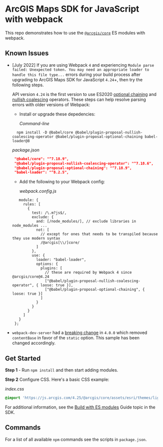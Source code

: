 # ArcGIS Maps SDK for JavaScript with webpack

This repo demonstrates how to use the [`@arcgis/core`](https://www.npmjs.com/package/@arcgis/core) ES modules with webpack.

## Known Issues
- [July 2022] If you are using Webpack `4` and experiencing `Module parse failed: Unexpected token. You may need an appropriate loader to handle this file type...` errors during your build process after upgrading to ArcGIS Maps SDK for JavaScript `4.24`+, then try the following steps. 

  API version `4.24` is the first version to use ES2020 [optional chaining](https://developer.mozilla.org/en-US/docs/Web/JavaScript/Reference/Operators/Optional_chaining) and [nullish coalescing](https://developer.mozilla.org/en-US/docs/Web/JavaScript/Reference/Operators/Nullish_coalescing_operator) operators. These steps can help resolve parsing errors with older versions of Webpack:

   - Install or upgrade these depedencies:

     _Command-line_

   ```
     npm install -D @babel/core @babel/plugin-proposal-nullish-coalescing-operator @babel/plugin-proposal-optional-chaining babel-loader@8
   ```
   
     _package.json_

   ```json
    "@babel/core": "^7.18.9",
    "@babel/plugin-proposal-nullish-coalescing-operator": "^7.18.6",
    "@babel/plugin-proposal-optional-chaining": "^7.18.9",
    "babel-loader": "^8.2.5",   
   ```

   - Add the following to your Webpack config:

     _webpack.config.js_

   ```
      module: {
        rules: [
          {
            test: /\.m?js$/,
            exclude: {
              and: [/node_modules/], // exclude libraries in node_modules ...
              not: [
                // except for ones that needs to be transpiled because they use modern syntax
                /@arcgis[\\/]core/
              ]
            },
            use: {
              loader: "babel-loader",
              options: {
                plugins: [
                  // these are required by Webpack 4 since @arcgis/core@4.24
                  ["@babel/plugin-proposal-nullish-coalescing-operator", { loose: true }],
                  ["@babel/plugin-proposal-optional-chaining", { loose: true }]
                ]
              }
            }
          }
        ]
      }
    };
   ```

- `webpack-dev-server` had a [breaking change](https://github.com/webpack/webpack-dev-server/blob/master/CHANGELOG.md#-breaking-changes-4) in `4.0.0` which removed `contentBase` in favor of the `static` option. This sample has been changed accordingly.

## Get Started

**Step 1** - Run `npm install` and then start adding modules.

**Step 2** Configure CSS. Here's a basic CSS example:

*index.css*

```css
@import 'https://js.arcgis.com/4.25/@arcgis/core/assets/esri/themes/light/main.css';
```

For additional information, see the [Build with ES modules](https://developers.arcgis.com/javascript/latest/es-modules/) Guide topic in the SDK.

## Commands

For a list of all available `npm` commands see the scripts in `package.json`.

